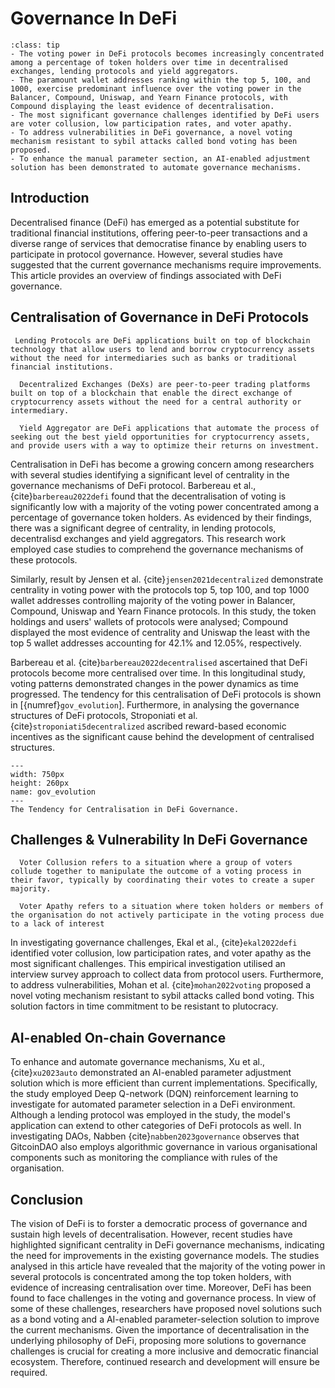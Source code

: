 # Governance In DeFi

```{admonition} Key Insights
:class: tip
- The voting power in DeFi protocols becomes increasingly concentrated among a percentage of token holders over time in decentralised exchanges, lending protocols and yield aggregators.
- The paramount wallet addresses ranking within the top 5, 100, and 1000, exercise predominant influence over the voting power in the Balancer, Compound, Uniswap, and Yearn Finance protocols, with Compound displaying the least evidence of decentralisation.
- The most significant governance challenges identified by DeFi users are voter collusion, low participation rates, and voter apathy.
- To address vulnerabilities in DeFi governance, a novel voting mechanism resistant to sybil attacks called bond voting has been proposed.
- To enhance the manual parameter section, an AI-enabled adjustment solution has been demonstrated to automate governance mechanisms.
``` 

## Introduction

Decentralised finance (DeFi) has emerged as a potential substitute for traditional financial institutions, offering peer-to-peer transactions and a diverse range of services that democratise finance by enabling users to participate in protocol governance. However, several studies have suggested that the current governance mechanisms require improvements. This article provides an overview of findings associated with DeFi governance.

## Centralisation of Governance in DeFi Protocols

 `````{margin} **Lending Protocols**
  Lending Protocols are DeFi applications built on top of blockchain technology that allow users to lend and borrow cryptocurrency assets without the need for intermediaries such as banks or traditional financial institutions.
`````
`````{margin} **Decentralized Exchanges**
  Decentralized Exchanges (DeXs) are peer-to-peer trading platforms built on top of a blockchain that enable the direct exchange of cryptocurrency assets without the need for a central authority or intermediary.
`````
`````{margin} **Yield Aggregator**
  Yield Aggregator are DeFi applications that automate the process of seeking out the best yield opportunities for cryptocurrency assets, and provide users with a way to optimize their returns on investment.
`````

 Centralisation in DeFi has become a growing concern among researchers with several studies identifying a significant level of centrality in the governance mechanisms of DeFi protocol. Barbereau et al., {cite}`barbereau2022defi` found that the decentralisation of voting is significantly low with a majority of the voting power concentrated among a percentage of governance token holders. As evidenced by their findings, there was a significant degree of centrality, in lending protocols, decentralisd exchanges and yield aggregators. This research work employed case studies to comprehend the governance mechanisms of these protocols.

Similarly, result by Jensen et al. {cite}`jensen2021decentralized` demonstrate centrality in voting power with the protocols top 5, top 100, and top 1000 wallet addresses controlling majority of the voting power in Balancer, Compound, Uniswap and Yearn Finance protocols. In this study, the token holdings and users' wallets of protocols were analysed; Compound displayed the most evidence of centrality and Uniswap the least with the top 5 wallet addresses accounting for 42.1% and 12.05%, respectively.

Barbereau et al. {cite}`barbereau2022decentralised` ascertained that DeFi protocols become more centralised over time. In this longitudinal study, voting patterns demonstrated changes in the power dynamics as time progressed. The tendency for this centralisation of DeFi protocols is shown in [{numref}`gov_evolution`]. Furthermore, in analysing the governance structures of DeFi protocols, Stroponiati et al. {cite}`stroponiati5decentralized` ascribed reward-based economic incentives as the significant cause behind the development of centralised structures. 

```{figure} images/Govern.drawio.png
---
width: 750px
height: 260px
name: gov_evolution
---
The Tendency for Centralisation in DeFi Governance.
```
 
## Challenges & Vulnerability In DeFi Governance

`````{margin} **Voter Collusion**
  Voter Collusion refers to a situation where a group of voters collude together to manipulate the outcome of a voting process in their favor, typically by coordinating their votes to create a super majority.
`````

`````{margin} **Voter Apathy**
  Voter Apathy refers to a situation where token holders or members of the organisation do not actively participate in the voting process due to a lack of interest
`````

<!-- #TODO: This section should be expanded. Add more detail about what are Sybil attacks, describe the bond voting mechanism, cite reputation mechanisms as an alternative Sybil-resistance mechanism, and also cite pros and cons of solutions to voting concentration such as quadratic voting. Relevant reference is here https://arxiv.org/pdf/2201.07188.pdf -->

In investigating governance challenges, Ekal et al., {cite}`ekal2022defi` identified voter collusion, low participation rates, and voter apathy as the most significant challenges. This empirical investigation utilised an interview survey approach to collect data from protocol users. Furthermore, to address vulnerabilities, Mohan et al. {cite}`mohan2022voting` proposed a novel voting mechanism resistant to sybil attacks called bond voting. This solution factors in time commitment to be resistant to plutocracy. 

## AI-enabled On-chain Governance

To enhance and automate governance mechanisms, Xu et al., {cite}`xu2023auto` demonstrated an AI-enabled parameter adjustment solution which is more efficient than current implementations. Specifically, the study employed Deep Q-network (DQN) reinforcement learning to investigate for automated parameter selection in a DeFi environment. Although a lending protocol was employed in the study, the model's application can extend to other categories of DeFi protocols as well. In investigating DAOs, Nabben {cite}`nabben2023governance` observes that GitcoinDAO also employs algorithmic governance in various organisational components such as monitoring the compliance with rules of the organisation.

## Conclusion

The vision of DeFi is to forster a democratic process of governance and sustain high levels of decentralisation. However, recent studies have highlighted significant centrality in DeFi governance mechanisms, indicating the need for improvements in the existing governance models. The studies analysed in this article have revealed that the majority of the voting power in several protocols is concentrated among the top token holders, with evidence of increasing centralisation over time. Moreover, DeFi has been found to face challenges in the voting and governance process. In view of some of these challenges, researchers have proposed novel solutions such as a bond voting and a AI-enabled parameter-selection solution to improve the current mechanisms. Given the importance of decentralisation in the underlying philosophy of DeFi, proposing more solutions to governance challenges is crucial for creating a more inclusive and democratic financial ecosystem. Therefore, continued research and development will ensure be required.


<!-- ## References
```
{bibliography}
``` -->

<!-- ```{bibliography}
``` -->